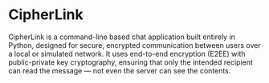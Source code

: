 # CipherLink
CipherLink is a command-line based chat application built entirely in Python, designed for secure, encrypted communication between users over a local or simulated network. It uses end-to-end encryption (E2EE) with public-private key cryptography, ensuring that only the intended recipient can read the message — not even the server can see the contents.
